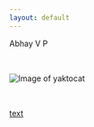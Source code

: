 ```yaml
---
layout: default
---
```


Abhay V P

<br>

![Image of yaktocat](https://octodex.github.com/images/yaktocat.png)

<br>

[text](https://example.com)
